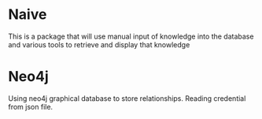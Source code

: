 # Naive
This is a package that will use manual input of knowledge into the database
and various tools to retrieve and display that knowledge

# Neo4j 
Using neo4j graphical database to store relationships. Reading credential
from json file. 